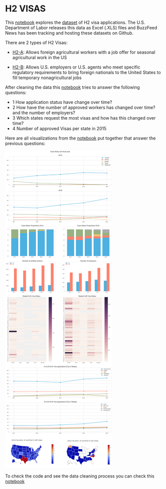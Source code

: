 # H2 VISAS

This [notebook](https://github.com/nachocarracedo/portfolio/blob/master/H2_Visas/h2_visas_analysis.ipynb) explores the [dataset](https://github.com/BuzzFeedNews/H-2-certification-data#standardized-data) of H2 visa applications. The U.S. Department of Labor releases this data as Excel (.XLS) files and BuzzFeed News has been tracking and hosting these datasets on Github. 

There are 2 types of H2 Visas:

* [H2-A](https://www.uscis.gov/working-united-states/temporary-workers/h-2a-temporary-agricultural-workers): Allows foreign agricultural workers with a job offer for seasonal agricultural work in the US 

* [H2-B](https://www.uscis.gov/working-united-states/temporary-workers/h-2b-temporary-non-agricultural-workers): Allows U.S. employers or U.S. agents who meet specific regulatory requirements to bring foreign nationals to the United States to fill temporary nonagricultural jobs

After cleaning the data this [notebook](https://github.com/nachocarracedo/portfolio/blob/master/H2_Visas/h2_visas_analysis.ipynb) tries to answer the following questions:

* 1 How application status have change over time?
* 2 How have the number of approved workers has changed  over time? and the number of employers?
* 3 Which states request the most visas and how has this changed over time?
* 4 Number of approved Visas per state in 2015 

Here are all visualizations from the [notebook](https://github.com/nachocarracedo/portfolio/blob/master/H2_Visas/h2_visas_analysis.ipynb) put together that answer the previous questions:

![Alt text](https://github.com/nachocarracedo/portfolio/blob/master/H2_Visas/viz_example.png?raw=true)

To check the code and see the data cleaning process you can check this [notebook](https://github.com/nachocarracedo/portfolio/blob/master/H2_Visas/h2_visas_analysis.ipynb)